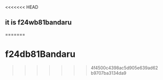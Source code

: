 <<<<<<< HEAD
## it is f24wb81bandaru
=======
# f24db81Bandaru
>>>>>>> 4f4500c4398ac5d905e639ad62b9707ba3134da9
